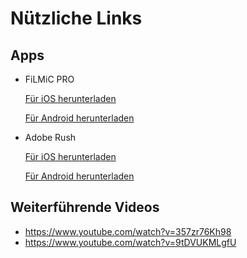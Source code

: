 # Nützliche Links
## Apps
- FiLMiC PRO

  [Für iOS herunterladen](https://apps.apple.com/de/app/filmic-pro-profi-video-kamera/id436577167)

  [Für Android herunterladen](https://play.google.com/store/apps/details?id=com.filmic.filmicpro&hl=de&gl=UShttps://play.google.com/store/apps/details?id=com.filmic.filmicpro&hl=de&gl=US)
- Adobe Rush
 
    [Für iOS herunterladen](https://apps.apple.com/de/app/adobe-premiere-rush-für-video/id1188753863)

    [Für Android herunterladen](https://play.google.com/store/apps/details?id=com.adobe.premiererush.videoeditor&hl=de&gl=US)

## Weiterführende Videos
- https://www.youtube.com/watch?v=357zr76Kh98
- https://www.youtube.com/watch?v=9tDVUKMLgfU
